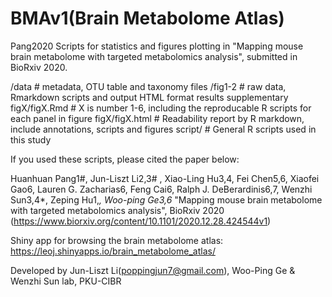# BMAv1(Brain Metabolome Atlas)
Pang2020
Scripts for statistics and figures plotting in "Mapping mouse brain metabolome with targeted metabolomics analysis", submitted in BioRxiv 2020.

/data # metadata, OTU table and taxonomy files
/fig1-2 # raw data, Rmarkdown scripts and output HTML format results
supplementary figX/figX.Rmd # X is number 1-6, including the reproducable R scripts for each panel in figure
figX/figX.html # Readability report by R markdown, include annotations, scripts and figures
script/ # General R scripts used in this study

If you used these scripts, please cited the paper below:

Huanhuan Pang1#, Jun-Liszt Li2,3# ,  Xiao-Ling Hu3,4, Fei Chen5,6, Xiaofei Gao6, Lauren G. Zacharias6, Feng Cai6, Ralph J. DeBerardinis6,7,  Wenzhi Sun3,4*, Zeping Hu1,*, Woo-ping Ge3,6* "Mapping mouse brain metabolome with targeted metabolomics analysis", BioRxiv 2020 
(https://www.biorxiv.org/content/10.1101/2020.12.28.424544v1)


Shiny app for browsing the brain metabolome atlas: https://leoj.shinyapps.io/brain_metabolome_atlas/

Developed by Jun-Liszt Li(poppingjun7@gmail.com), Woo-Ping Ge & Wenzhi Sun lab, PKU-CIBR
